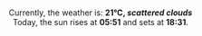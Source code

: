 <p  align="center"><br/>Currently, the weather is: <b> 21°C, <i>scattered clouds</i></b></br>Today, the sun rises at <b>05:51</b> and sets at <b>18:31</b>.</p>